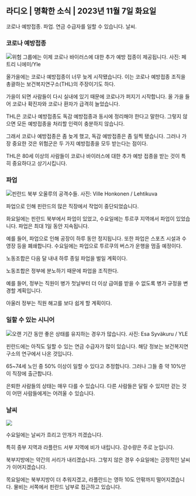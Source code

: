 ## 라디오 \| 명확한 소식 \| 2023년 11월 7일 화요일

코로나 예방접종. 파업. 연금 수급자를 일할 수 있습니다. 날씨.

### 코로나 예방접종

![위험 그룹에는 이제 코로나 바이러스에 대한 추가 예방 접종이 제공됩니다. 사진: 페트리 니에미/Yle](https://images.cdn.yle.fi/image/upload/c_crop,h_2266,w_4027,x_0,y_0/ar_1.7777777777777777,c_fill,g_faces,h_675,w_1200/dpr_1.0/q_auto:eco/f_auto/fl_lossy/v1675253861/39-99789363046bc0166b4)

올가을에는 코로나 예방접종이 너무 늦게 시작됐습니다. 이는 코로나 예방접종 조직을 총괄하는 보건복지연구소(THL)의 주장이기도 하다.

가을이 되면 사람들이 다시 실내에 있기 때문에 코로나가 퍼지기 시작합니다. 올 가을 들어 코로나 확진자와 코로나 환자가 급격히 늘었습니다.

THL은 코로나 예방접종도 독감 예방접종과 동시에 정리해야 한다고 말한다. 그렇지 않으면 모든 예방접종을 처리할 인력이 충분하지 않습니다.

그래서 코로나 예방접종은 좀 늦게 했고, 독감 예방접종은 좀 일찍 됐습니다. 그러나 가장 중요한 것은 위험군은 두 가지 예방접종을 모두 받는다는 점이다.

THL은 80세 이상의 사람들이 코로나 바이러스에 대한 추가 예방 접종을 받는 것이 특히 중요하다고 상기시킵니다.

### 파업

![핀란드 북부 오울루의 공격수들. 사진: Ville Honkonen / Lehtikuva](https://images.cdn.yle.fi/image/upload/c_crop,h_2880,w_5120,x_0,y_533/ar_1.7777777777777777,c_fill,g_faces,h_675,w_1200/dpr_1.0/q_auto:eco/f_auto/fl_lossy/v1699368229/39-11968696549f7933eb81)

파업으로 인해 핀란드의 많은 직장에서 작업이 중단되었습니다.

화요일에는 핀란드 북부에서 파업이 있었고, 수요일에는 투르쿠 지역에서 파업이 있었습니다. 파업은 최대 1일 동안 지속됩니다.

예를 들어, 파업으로 인해 공장이 하루 동안 정지됩니다. 또한 파업은 스포츠 시설과 수영장 등을 폐쇄합니다. 수요일에는 파업으로 투르쿠의 버스가 운행을 멈출 예정이다.

노동조합은 다음 달 내내 하루 종일 파업을 벌일 계획이다.

노동조합은 정부에 분노하기 때문에 파업을 조직한다.

예를 들어, 정부는 직원이 병가 첫날부터 더 이상 급여를 받을 수 없도록 병가 규정을 변경할 계획입니다.

아울러 정부는 직원 해고를 보다 쉽게 할 계획이다.

### 일할 수 있는 시니어

![오랜 기간 동안 좋은 상태를 유지하는 경우가 많습니다. 사진: Esa Syväkuru / YLE](https://images.cdn.yle.fi/image/upload/c_crop,h_3375,w_6000,x_0,y_47/ar_1.7777777777777777,c_fill,g_faces,h_675,w_1200/dpr_1.0/q_auto:eco/f_auto/fl_lossy/v1568642672/39-5915475d7f9625891ee)

핀란드에는 아직도 일할 수 있는 연금 수급자가 많이 있습니다. 해당 정보는 보건복지연구소의 연구에서 나온 것입니다.

65~74세 노인 중 50% 이상이 일할 수 있다고 추정합니다. 그러나 그들 중 약 10%만이 직장에 출근합니다.

은퇴한 사람들의 상태는 매우 다를 수 있습니다. 다른 사람들은 달릴 수 있지만 걷는 것이 어떤 사람들에게는 어려울 수 있습니다.

### 날씨

![](https://images.cdn.yle.fi/image/upload/c_crop,h_1080,w_1919,x_0,y_0/ar_1.7777777777777777,c_fill,g_faces,h_675,w_1200/dpr_1.0/q_auto:eco/f_auto/fl_lossy/v1699373925/39-1197270654a63406a4f5)

수요일에는 날씨가 흐리고 안개가 끼겠습니다.

특히 중부 지역과 라플란드 서부 지역에 비가 내립니다. 강수량은 주로 눈입니다.

북부지방에는 약간의 서리가 내리겠습니다. 그렇지 않은 경우 수요일에는 긍정적인 날씨가 이어지겠습니다.

목요일에는 북부지방이 더 추워지겠고, 라플란드는 영하 10도 안팎까지 떨어지겠습니다. 물비는 서쪽에서 핀란드 남부로 접근하고 있습니다.